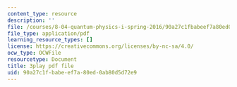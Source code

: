 ```yaml
---
content_type: resource
description: ''
file: /courses/8-04-quantum-physics-i-spring-2016/90a27c1fbabeef7a80ed0ab80d5d72e9_vnyxYtj0mfE.pdf
file_type: application/pdf
learning_resource_types: []
license: https://creativecommons.org/licenses/by-nc-sa/4.0/
ocw_type: OCWFile
resourcetype: Document
title: 3play pdf file
uid: 90a27c1f-babe-ef7a-80ed-0ab80d5d72e9
---
```

